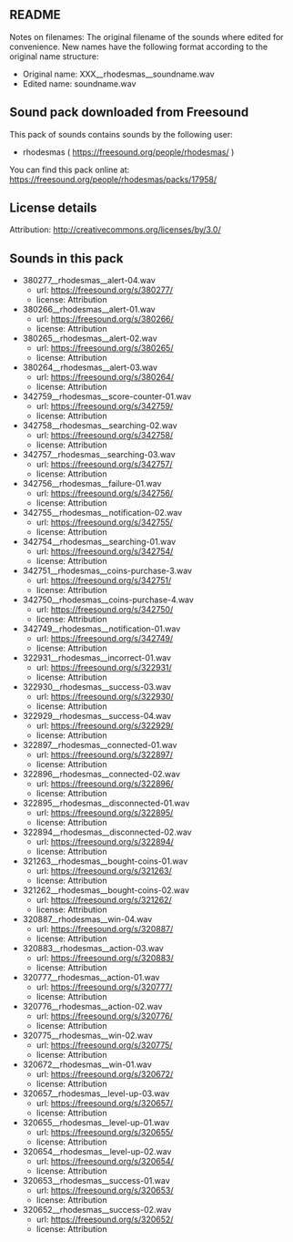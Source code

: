 README
------

Notes on filenames: The original filename of the sounds where edited
for convenience. New names have the following format according
to the original name structure:
 - Original name: XXX__rhodesmas__soundname.wav
 - Edited name: soundname.wav


Sound pack downloaded from Freesound
----------------------------------------

This pack of sounds contains sounds by the following user:
 - rhodesmas ( https://freesound.org/people/rhodesmas/ )

You can find this pack online at: https://freesound.org/people/rhodesmas/packs/17958/

License details
---------------

Attribution: http://creativecommons.org/licenses/by/3.0/


Sounds in this pack
-------------------

  * 380277__rhodesmas__alert-04.wav
    * url: https://freesound.org/s/380277/
    * license: Attribution
  * 380266__rhodesmas__alert-01.wav
    * url: https://freesound.org/s/380266/
    * license: Attribution
  * 380265__rhodesmas__alert-02.wav
    * url: https://freesound.org/s/380265/
    * license: Attribution
  * 380264__rhodesmas__alert-03.wav
    * url: https://freesound.org/s/380264/
    * license: Attribution
  * 342759__rhodesmas__score-counter-01.wav
    * url: https://freesound.org/s/342759/
    * license: Attribution
  * 342758__rhodesmas__searching-02.wav
    * url: https://freesound.org/s/342758/
    * license: Attribution
  * 342757__rhodesmas__searching-03.wav
    * url: https://freesound.org/s/342757/
    * license: Attribution
  * 342756__rhodesmas__failure-01.wav
    * url: https://freesound.org/s/342756/
    * license: Attribution
  * 342755__rhodesmas__notification-02.wav
    * url: https://freesound.org/s/342755/
    * license: Attribution
  * 342754__rhodesmas__searching-01.wav
    * url: https://freesound.org/s/342754/
    * license: Attribution
  * 342751__rhodesmas__coins-purchase-3.wav
    * url: https://freesound.org/s/342751/
    * license: Attribution
  * 342750__rhodesmas__coins-purchase-4.wav
    * url: https://freesound.org/s/342750/
    * license: Attribution
  * 342749__rhodesmas__notification-01.wav
    * url: https://freesound.org/s/342749/
    * license: Attribution
  * 322931__rhodesmas__incorrect-01.wav
    * url: https://freesound.org/s/322931/
    * license: Attribution
  * 322930__rhodesmas__success-03.wav
    * url: https://freesound.org/s/322930/
    * license: Attribution
  * 322929__rhodesmas__success-04.wav
    * url: https://freesound.org/s/322929/
    * license: Attribution
  * 322897__rhodesmas__connected-01.wav
    * url: https://freesound.org/s/322897/
    * license: Attribution
  * 322896__rhodesmas__connected-02.wav
    * url: https://freesound.org/s/322896/
    * license: Attribution
  * 322895__rhodesmas__disconnected-01.wav
    * url: https://freesound.org/s/322895/
    * license: Attribution
  * 322894__rhodesmas__disconnected-02.wav
    * url: https://freesound.org/s/322894/
    * license: Attribution
  * 321263__rhodesmas__bought-coins-01.wav
    * url: https://freesound.org/s/321263/
    * license: Attribution
  * 321262__rhodesmas__bought-coins-02.wav
    * url: https://freesound.org/s/321262/
    * license: Attribution
  * 320887__rhodesmas__win-04.wav
    * url: https://freesound.org/s/320887/
    * license: Attribution
  * 320883__rhodesmas__action-03.wav
    * url: https://freesound.org/s/320883/
    * license: Attribution
  * 320777__rhodesmas__action-01.wav
    * url: https://freesound.org/s/320777/
    * license: Attribution
  * 320776__rhodesmas__action-02.wav
    * url: https://freesound.org/s/320776/
    * license: Attribution
  * 320775__rhodesmas__win-02.wav
    * url: https://freesound.org/s/320775/
    * license: Attribution
  * 320672__rhodesmas__win-01.wav
    * url: https://freesound.org/s/320672/
    * license: Attribution
  * 320657__rhodesmas__level-up-03.wav
    * url: https://freesound.org/s/320657/
    * license: Attribution
  * 320655__rhodesmas__level-up-01.wav
    * url: https://freesound.org/s/320655/
    * license: Attribution
  * 320654__rhodesmas__level-up-02.wav
    * url: https://freesound.org/s/320654/
    * license: Attribution
  * 320653__rhodesmas__success-01.wav
    * url: https://freesound.org/s/320653/
    * license: Attribution
  * 320652__rhodesmas__success-02.wav
    * url: https://freesound.org/s/320652/
    * license: Attribution



